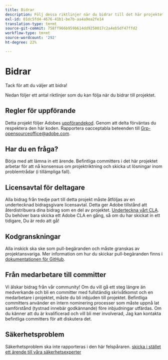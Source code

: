 ```yaml
---
title: Bidrar
description: Följ dessa riktlinjer när du bidrar till det här projektet.
exl-id: 01dc5fd4-4676-41b1-be7b-aa4a9ea2fe14
translation-type: tm+mt
source-git-commit: 758ff966b959b614dd9250017c2a4eb5df47ffd2
workflow-type: tm+mt
source-wordcount: '292'
ht-degree: 22%

---
```


# Bidrar

Tack för att du väljer att bidra!

Nedan följer ett antal riktlinjer som du kan följa när du bidrar till projektet.

## Regler för uppförande

Detta projekt följer Adobes [uppförandekod](code-of-conduct.md). Genom att delta förväntas du respektera den här koden. Rapportera oacceptabla beteenden till
[Grp-opensourceoffice@adobe.com](mailto:Grp-opensourceoffice@adobe.com).

## Har du en fråga?

Börja med att lämna in ett ärende. Befintliga committers i det här projektet arbetar för att nå
konsensus om projektriktning och skicka ut lösningar inom problemtrådar
(i tillämpliga fall).

## Licensavtal för deltagare

Alla bidrag från tredje part till detta projekt måste åtföljas av en undertecknad bidragsgivare
licensavtal. Detta ger Adobe tillstånd att återdistribuera dina bidrag som en del av projektet. [Underteckna vårt CLA](http://opensource.adobe.com/cla.html). Du
behöver bara skicka ett Adobe CLA en gång, så om du har skickat in ett tidigare,
Du är redo att gå!

## Kodgranskningar

Alla inskick ska ske som pull-begäranden och måste granskas av projektansvariga. Mer information om hur du skickar pull-begäranden finns i [dokumentationen för GitHub](https://help.github.com/articles/about-pull-requests/).

<!--
Lastly, please follow the [pull request template](PULL_REQUEST_TEMPLATE.md) when
submitting a pull request!
-->

## Från medarbetare till committer

Vi älskar bidrag från vår community! Om du vill gå ett steg längre än medverkande
och bli en committer med fullständig skrivåtkomst och en medarbetare i projektet, måste du
bli inbjuden till projektet. Befintliga committers använder en intern nominering
processer som måste uppnå lat samförstånd (tystnad innebär godkännande) före inbjudningar
utfärdas. Om du känner att du är kvalificerad och vill bli mer involverad,
Jag kan kontakta befintliga committers för att diskutera det.

## Säkerhetsproblem

Säkerhetsproblem ska inte rapporteras i den här felspåraren. [skicka i stället ett ärende till våra säkerhetsexperter](https://helpx.adobe.com/security/alertus.html)
